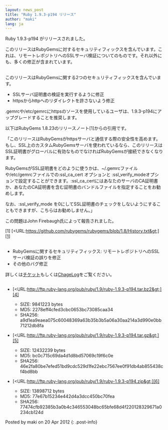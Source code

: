 ```yaml
---
layout: news_post
title: "Ruby 1.9.3-p194 リリース"
author: "maki"
lang: ja
---
```


Ruby 1.9.3-p194 がリリースされました。

このリリースはRubyGemsに対するセキュリティフィックスを含んでいます。これは、リモートレポジトリへのSSLサーバ検証についてのものです。それ以外にも、多くの修正が含まれています。

## 

このリリースはRubyGemsに関する2つのセキュリティフィックスを含んでいます。

* SSLサーバ証明書の検証を実行するように修正
* httpsからhttpへのリダイレクトを許さないよう修正

.gemrcや/etc/gemrcにhttpsのソースを使用しているユーザは、1.9.3-p194にアップグレードすることを推奨します。

以下はRubyGems 1.8.23のリリースノート\[1\]からの引用です。

「このリリースはRubyGemsがhttpsサーバと通信する際の安全性を高めます。もし、SSL上のカスタムRubyGemsサーバを使われているなら、このリリースはSSL証明書がグローバルに有効なものでなければRubyGemsが接続できなくなります。

RubyGemsがSSL証明書をどのように使うかは、~/.gemrcファイルや/etc/gemrcファイルでの:ssl\_ca\_cert
オプションと
:ssl\_verify\_modeオプションで設定することができます。:ssl\_ca\_certにはあなたのサーバのCA証明書か、あなたのCA証明書を含む証明書のバンドルファイルを指定することをお勧めします。

なお、:ssl\_verify\_mode を0にしてSSL証明書のチェックをしないようにすることもできますが、こちらはお勧めしません。」

この問題はJohn Firebaugh氏によって報告されました。

\[1\]
[&lt;URL:https://github.com/rubygems/rubygems/blob/1.8/History.txt&gt;][1]

## 

* RubyGemsに関するセキュリティフィックス: リモートレポジトリへのSSLサーバ検証の誤りを修正
* その他のバグ修正

詳しくは[チケット][2]もしくは[ChageLog][3]をご覧ください。

## 

* [&lt;URL:http://ftp.ruby-lang.org/pub/ruby/1.9/ruby-1.9.3-p194.tar.bz2&gt;][4]
  * SIZE: 9841223 bytes
  * MD5: 2278eff4cfed3cbc0653bc73085caa34
  * SHA256:
    a9d1ea9eaea075c60048369a63b35b3b5a06a30aa214a3d990e0bb71212db8fa

* [&lt;URL:http://ftp.ruby-lang.org/pub/ruby/1.9/ruby-1.9.3-p194.tar.gz&gt;][5]
  * SIZE: 12432239 bytes
  * MD5: bc0c715c69da4d1d8bd57069c19f6c0e
  * SHA256:
    46e2fa80be7efed51bd9cdc529d1fe22ebc7567ee0f91db4ab855438cf4bd8bb

* [&lt;URL:http://ftp.ruby-lang.org/pub/ruby/1.9/ruby-1.9.3-p194.zip&gt;][6]
  * SIZE: 13898712 bytes
  * MD5: 77e67b15234e442d4a3dcc450bc70fea
  * SHA256:
    77474cfb92385b3a0b4c346553048bc65bfe68d4f220128329671a0234cb124d

Posted by maki on 20 Apr 2012
{: .post-info}



[1]: https://github.com/rubygems/rubygems/blob/1.8/History.txt 
[2]: https://bugs.ruby-lang.org/projects/ruby-193/issues?set_filter=1&amp;status_id=5 
[3]: http://svn.ruby-lang.org/repos/ruby/tags/v1_9_3_194/ChangeLog 
[4]: http://ftp.ruby-lang.org/pub/ruby/1.9/ruby-1.9.3-p194.tar.bz2 
[5]: http://ftp.ruby-lang.org/pub/ruby/1.9/ruby-1.9.3-p194.tar.gz 
[6]: http://ftp.ruby-lang.org/pub/ruby/1.9/ruby-1.9.3-p194.zip 
